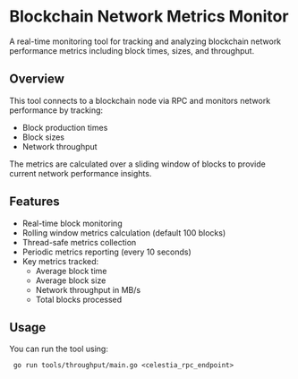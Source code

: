# Blockchain Network Metrics Monitor

A real-time monitoring tool for tracking and analyzing blockchain network performance metrics including block times, sizes, and throughput.

## Overview

This tool connects to a blockchain node via RPC and monitors network performance by tracking:
- Block production times
- Block sizes
- Network throughput

The metrics are calculated over a sliding window of blocks to provide current network performance insights.

## Features

- Real-time block monitoring
- Rolling window metrics calculation (default 100 blocks)
- Thread-safe metrics collection
- Periodic metrics reporting (every 10 seconds)
- Key metrics tracked:
   - Average block time
   - Average block size
   - Network throughput in MB/s
   - Total blocks processed

## Usage

You can run the tool using:

```shell
 go run tools/throughput/main.go <celestia_rpc_endpoint>
```
